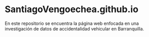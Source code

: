 # SantiagoVengoechea.github.io
En este repositorio se encuentra la página web enfocada en una investigación de datos de accidentalidad vehicular en Barranquilla.
